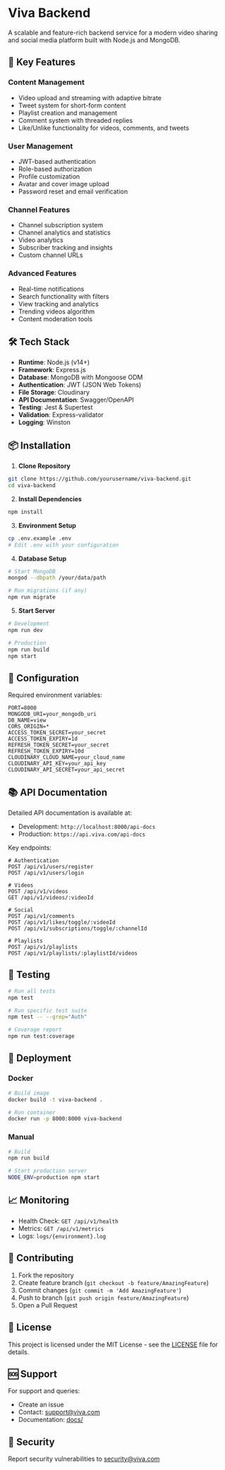# Viva Backend

A scalable and feature-rich backend service for a modern video sharing and social media platform built with Node.js and MongoDB.

## 🌟 Key Features

### Content Management
- Video upload and streaming with adaptive bitrate
- Tweet system for short-form content
- Playlist creation and management
- Comment system with threaded replies
- Like/Unlike functionality for videos, comments, and tweets

### User Management
- JWT-based authentication
- Role-based authorization
- Profile customization
- Avatar and cover image upload
- Password reset and email verification

### Channel Features
- Channel subscription system
- Channel analytics and statistics
- Video analytics
- Subscriber tracking and insights
- Custom channel URLs

### Advanced Features
- Real-time notifications
- Search functionality with filters
- View tracking and analytics
- Trending videos algorithm
- Content moderation tools

## 🛠️ Tech Stack

- **Runtime**: Node.js (v14+)
- **Framework**: Express.js
- **Database**: MongoDB with Mongoose ODM
- **Authentication**: JWT (JSON Web Tokens)
- **File Storage**: Cloudinary
- **API Documentation**: Swagger/OpenAPI
- **Testing**: Jest & Supertest
- **Validation**: Express-validator
- **Logging**: Winston

## 📦 Installation

1. **Clone Repository**
```bash
git clone https://github.com/yourusername/viva-backend.git
cd viva-backend
```

2. **Install Dependencies**
```bash
npm install
```

3. **Environment Setup**
```bash
cp .env.example .env
# Edit .env with your configuration
```

4. **Database Setup**
```bash
# Start MongoDB
mongod --dbpath /your/data/path

# Run migrations (if any)
npm run migrate
```

5. **Start Server**
```bash
# Development
npm run dev

# Production
npm run build
npm start
```

## 🔧 Configuration

Required environment variables:

```env
PORT=8000
MONGODB_URI=your_mongodb_uri
DB_NAME=view
CORS_ORIGIN=*
ACCESS_TOKEN_SECRET=your_secret
ACCESS_TOKEN_EXPIRY=1d
REFRESH_TOKEN_SECRET=your_secret
REFRESH_TOKEN_EXPIRY=10d
CLOUDINARY_CLOUD_NAME=your_cloud_name
CLOUDINARY_API_KEY=your_api_key
CLOUDINARY_API_SECRET=your_api_secret
```

## 📚 API Documentation

Detailed API documentation is available at:
- Development: `http://localhost:8000/api-docs`
- Production: `https://api.viva.com/api-docs`

Key endpoints:

```http
# Authentication
POST /api/v1/users/register
POST /api/v1/users/login

# Videos
POST /api/v1/videos
GET /api/v1/videos/:videoId

# Social
POST /api/v1/comments
POST /api/v1/likes/toggle/:videoId
POST /api/v1/subscriptions/toggle/:channelId

# Playlists
POST /api/v1/playlists
POST /api/v1/playlists/:playlistId/videos
```

## 🧪 Testing

```bash
# Run all tests
npm test

# Run specific test suite
npm test -- --grep="Auth"

# Coverage report
npm run test:coverage
```

## 🚀 Deployment

### Docker
```bash
# Build image
docker build -t viva-backend .

# Run container
docker run -p 8000:8000 viva-backend
```

### Manual
```bash
# Build
npm run build

# Start production server
NODE_ENV=production npm start
```

## 📈 Monitoring

- Health Check: `GET /api/v1/health`
- Metrics: `GET /api/v1/metrics`
- Logs: `logs/{environment}.log`

## 🤝 Contributing

1. Fork the repository
2. Create feature branch (`git checkout -b feature/AmazingFeature`)
3. Commit changes (`git commit -m 'Add AmazingFeature'`)
4. Push to branch (`git push origin feature/AmazingFeature`)
5. Open a Pull Request

## 📜 License

This project is licensed under the MIT License - see the [LICENSE](LICENSE) file for details.

## 🆘 Support

For support and queries:
- Create an issue
- Contact: support@viva.com
- Documentation: [docs/](./docs)

## 🔐 Security

Report security vulnerabilities to security@viva.com

